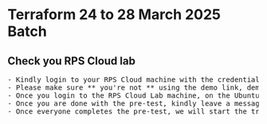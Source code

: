 # Terraform 24 to 28 March 2025 Batch

## Check you RPS Cloud lab 
<pre>
- Kindly login to your RPS Cloud machine with the credentials shared by your L&D focal point
- Please make sure ** you're not ** using the demo link, demo credentials
- Once you login to the RPS Cloud Lab machine, on the Ubuntu Desktop, you will find an excel sheet with the pre-test link and login credentials for each one of you, you have to login with the email mentioned in the excel sheet 
- Once you are done with the pre-test, kindly leave a message via WebEx
- Once everyone completes the pre-test, we will start the training
</pre>
